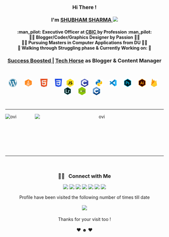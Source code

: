        

<h3 align="center"> 

<br>
Hi There ! <br>     
<br> I'm <a href="https://shu6h4m.github.io/s/"> <b>SHUBHAM SHARMA </b> </a><img width="18px" src="https://github.com/shu6h4m/Resources/blob/main/verified.svg"/></h2>  

<h4 align="center">
:man_pilot: Executive Officer at <a href="https://www.cbic.gov.in/"> <b>CBIC</b> </a> by Profession :man_pilot: <br>
👨‍💻 Blogger/Coder/Graphics Designer by Passion 👨‍💻 <br> 
👨‍🎓 Pursuing Masters in Computer Applications from DU  👨‍🎓 </br>🚧 Walking through Struggling phase & Currently Working on: 🚧</h4>
 <h3 align="center"> <a href="https://www.shu6h4m.in"> Success Boosted </a>  | <a href="https://www.youtube.com/c/TechHorse9/about"> Tech Horse</a> as Blogger & Content Manager </h3>   <br />   
        
   <p align="center"> 
<img align="center" alt="illustrator" width="26px" src="https://github.com/su6h4m/s/blob/main/images/skills/wordpress.png"/> &nbsp;&nbsp;&nbsp;&nbsp;
<img align="center" alt="Java" width="26px" src="https://github.com/su6h4m/s/blob/main/images/skills/java.png"/> &nbsp;&nbsp;&nbsp;&nbsp;
<img align="center" alt="HTML5" width="26px" src="https://github.com/su6h4m/s/blob/main/images/skills/html.png" />&nbsp;&nbsp;&nbsp;&nbsp;
<img align="center" alt="CSS3" width="26px" src="https://github.com/su6h4m/s/blob/main/images/skills/css.png" />&nbsp;&nbsp;
<img align="center" alt="JavaScript" width="26px" src="https://github.com/su6h4m/s/blob/main/images/skills/javascript.png" />&nbsp;&nbsp;&nbsp;&nbsp;
<img align="center" alt="C" width="26px" src="https://github.com/su6h4m/s/blob/main/images/skills/c.png" />&nbsp;&nbsp;&nbsp;&nbsp;
<img align="center" alt="Python" width="26px" src="https://github.com/su6h4m/s/blob/main/images/skills/python.svg" />&nbsp;&nbsp;&nbsp;&nbsp;
<img align="center" alt="Visual Studio Code" width="26px" src="https://github.com/su6h4m/s/blob/main/images/skills/vscode.png"/>&nbsp;&nbsp;&nbsp;&nbsp;
<img align="center" alt="Photoshop" width="26px" src="https://github.com/su6h4m/s/blob/main/images/skills/photoshop.png" />&nbsp;&nbsp;&nbsp;&nbsp;
<img align="center" alt="illustrator" width="26px" src="https://github.com/su6h4m/s/blob/main/images/skills/illustrator.png" />&nbsp;&nbsp;
<img align="center" alt="illustrator" width="26px" src="https://github.com/su6h4m/s/blob/main/images/skills/firebase.png"/>&nbsp;&nbsp;
<img align="center" alt="illustrator" width="26px" src="https://github.com/su6h4m/s/blob/main/images/skills/lightroom.png" />&nbsp;&nbsp;&nbsp;&nbsp;
<img align="center" alt="illustrator" width="26px" src="https://github.com/su6h4m/s/blob/main/images/skills/node.png" />&nbsp;&nbsp;&nbsp;&nbsp;
<img align="center" alt="illustrator" width="26px" src="https://github.com/su6h4m/s/blob/main/images/skills/cplusplus.png" />&nbsp;&nbsp;&nbsp;&nbsp;
       </p>
<br>
<div>
<hr>
<p align="center">
<img align="left" src="https://github-readme-stats.vercel.app/api/top-langs?username=su6h4m&show_icons=true&locale=en&layout=compact" alt="ovi" />
<img align="right" src="https://github-readme-stats.vercel.app/api?username=su6h4m&show_icons=true&locale=en" alt="ovi" width="410" />
</p>
</br>
</br>
</br>
</br>
</br>
</br>
</br>
<hr></div>
<br>
<h3 align="center">
🤝🏻 &nbsp; Connect with Me
</h3> 
<p align="center">
<a href="https://www.shu6h4m.in"><img src="https://img.shields.io/badge/My Website-3423A6?style=flat&logo=Google-Chrome&logoColor=white"/></a>
<a href="https://linkedin.com/in/shu6h4m"><img src="https://img.shields.io/badge/-Linkedin-0077B5?style=flat&logo=Linkedin&logoColor=white"/></a>
<a href="https://twitter.com/shu6h4m"><img src="https://img.shields.io/badge/-Twitter-D14836?style=flat&logo=Twitter&logoColor=white"/></a>
<a href="https://instagram.com/shu6h4m"><img src="https://img.shields.io/badge/-Instagram-E4405F?style=flat&logo=Instagram&logoColor=white"/></a>
<a href="https://facebook.com/shu6h4m"><img src="https://img.shields.io/badge/-Facebook-1877F2?style=flat&logo=Facebook&logoColor=white"/></a>
<a href="https://www.pinterest.ca/shu6h4m"><img src="https://img.shields.io/badge/-Pinterest-BD081C?style=flat&logo=Pinterest&logoColor=white"/></a>
<a href="https://www.google.com/search?q=shu6h4m"><img src="https://img.shields.io/badge/-Google-1769FF?style=flat&logo=Google&logoColor=white"/></a>
</p>


<p align="center">
      Profile have been visited the following number of times till date<br><br>
<img src="https://profile-counter.glitch.me/shu6h4m/count.svg"><br><br>
       Thanks for your visit too !<br><br> ♥&nbsp;☻&nbsp;♥                                                       
</p>                                                        

